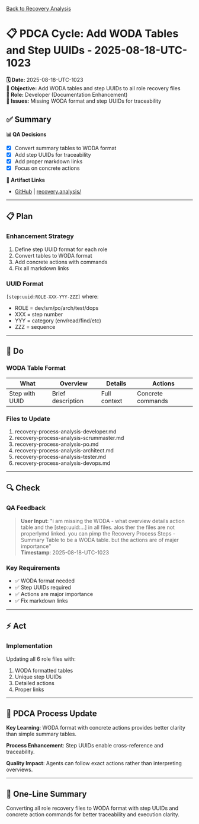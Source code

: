 [Back to Recovery Analysis](../recovery-process-analysis.md)

# 📋 **PDCA Cycle: Add WODA Tables and Step UUIDs - 2025-08-18-UTC-1023**

**🗓️ Date:** 2025-08-18-UTC-1023  
**🎯 Objective:** Add WODA tables and step UUIDs to all role recovery files  
**👤 Role:** Developer (Documentation Enhancement)  
**🚨 Issues:** Missing WODA format and step UUIDs for traceability

## **✅ Summary**

**📊 QA Decisions**
- [x] Convert summary tables to WODA format
- [x] Add step UUIDs for traceability
- [x] Add proper markdown links
- [x] Focus on concrete actions

**🔗 Artifact Links**
- [GitHub](https://github.com/Cerulean-Circle-GmbH/Web4Articles/tree/test/recovery/recovery.analysis) | [recovery.analysis/](../)

---

## **📋 Plan**

### **Enhancement Strategy**
1. Define step UUID format for each role
2. Convert tables to WODA format
3. Add concrete actions with commands
4. Fix all markdown links

### **UUID Format**
`[step:uuid:ROLE-XXX-YYY-ZZZ]` where:
- ROLE = dev/sm/po/arch/test/dops
- XXX = step number
- YYY = category (env/read/find/etc)
- ZZZ = sequence

---

## **🔨 Do**

### **WODA Table Format**
| What | Overview | Details | Actions |
|------|----------|---------|---------|
| Step with UUID | Brief description | Full context | Concrete commands |

### **Files to Update**
1. recovery-process-analysis-developer.md
2. recovery-process-analysis-scrummaster.md
3. recovery-process-analysis-po.md
4. recovery-process-analysis-architect.md
5. recovery-process-analysis-tester.md
6. recovery-process-analysis-devops.md

---

## **🔍 Check**

### **QA Feedback**
> **User Input**: "i am missing the WODA - what overview details action table and the [step:uuid:...] in all files. alos ther the files are not properlymd linked. you can pimp the Recovery Process Steps - Summary Table to be a WODA table. but the actions are of majer importance"  
> **Timestamp**: 2025-08-18-UTC-1023

### **Key Requirements**
- ✅ WODA format needed
- ✅ Step UUIDs required
- ✅ Actions are major importance
- ✅ Fix markdown links

---

## **⚡ Act**

### **Implementation**
Updating all 6 role files with:
1. WODA formatted tables
2. Unique step UUIDs
3. Detailed actions
4. Proper links

---

## **🎯 PDCA Process Update**

**Key Learning**: WODA format with concrete actions provides better clarity than simple summary tables.

**Process Enhancement**: Step UUIDs enable cross-reference and traceability.

**Quality Impact**: Agents can follow exact actions rather than interpreting overviews.

---

## **📝 One-Line Summary**
Converting all role recovery files to WODA format with step UUIDs and concrete action commands for better traceability and execution clarity.